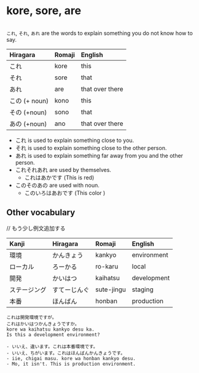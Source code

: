 # kore, sore, are

```text

```

`これ`, `それ`, `あれ` are the words to explain something you do not know how to say.

| Hiragara | Romaji | English |
| :--- | :--- | :--- |
| これ | kore | this |
| それ | sore | that |
| あれ | are | that over there |
| この \(+ noun\) | kono | this |
| その \(+noun\) | sono | that |
| あの \(+noun\) | ano | that over there |

* これ is used to explain something close to you.
* それ is used to explain something close to the other person.
* あれ is used to explain something far away from you and the other person.
* これそれあれ are used by themselves.
  * これはあかです \(This is red\)
* このそのあの are used with noun.
  * このいろはあおです \(This color \)



## Other vocabulary

// もう少し例文追加する

| Kanji | Hiragara | Romaji | English |
| :--- | :--- | :--- | :--- |
| 環境 | かんきょう | kankyo | environment |
| ローカル | ろーかる | ro-karu | local |
| 開発 | かいはつ | kaihatsu | development |
| ステージング | すてーじんぐ | sute-jingu | staging |
| 本番 | ほんばん | honban | production |

```text
これは開発環境ですが。
これはかいはつかんきょうですか。
kore wa kaihatsu kankyo desu ka.
Is this a development environment?

- いいえ、違います。これは本番環境です。
- いいえ、ちがいます。これはほんばんかんきょうです。
- iie, chigai masu. kore wa honban kankyo desu.
- Mo, it isn't. This is production environment.
```

